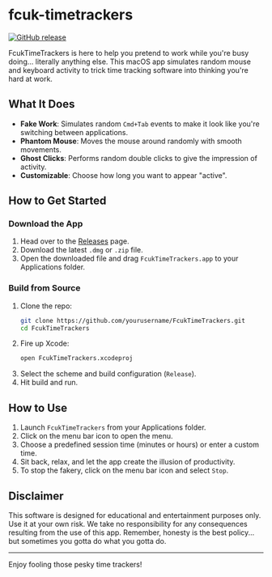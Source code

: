 # fcuk-timetrackers

[![GitHub release](https://img.shields.io/github/release/eban-programmist/FcukTimeTrackers.svg)](https://github.com/yourusername/FcukTimeTrackers/releases)

FcukTimeTrackers is here to help you pretend to work while you're busy doing... literally anything else. This macOS app simulates random mouse and keyboard activity to trick time tracking software into thinking you're hard at work.

## What It Does

- **Fake Work**: Simulates random `Cmd+Tab` events to make it look like you're switching between applications.
- **Phantom Mouse**: Moves the mouse around randomly with smooth movements.
- **Ghost Clicks**: Performs random double clicks to give the impression of activity.
- **Customizable**: Choose how long you want to appear "active".

## How to Get Started

### Download the App

1. Head over to the [Releases](https://github.com/eban-programmist/FcukTimeTrackers/releases) page.
2. Download the latest `.dmg` or `.zip` file.
3. Open the downloaded file and drag `FcukTimeTrackers.app` to your Applications folder.

### Build from Source

1. Clone the repo:
    ```bash
    git clone https://github.com/yourusername/FcukTimeTrackers.git
    cd FcukTimeTrackers
    ```
2. Fire up Xcode:
    ```bash
    open FcukTimeTrackers.xcodeproj
    ```
3. Select the scheme and build configuration (`Release`).
4. Hit build and run.

## How to Use

1. Launch `FcukTimeTrackers` from your Applications folder.
2. Click on the menu bar icon to open the menu.
3. Choose a predefined session time (minutes or hours) or enter a custom time.
4. Sit back, relax, and let the app create the illusion of productivity.
5. To stop the fakery, click on the menu bar icon and select `Stop`.

## Disclaimer

This software is designed for educational and entertainment purposes only. Use it at your own risk. We take no responsibility for any consequences resulting from the use of this app. Remember, honesty is the best policy... but sometimes you gotta do what you gotta do.

---

Enjoy fooling those pesky time trackers!

